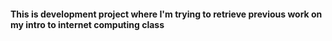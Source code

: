 #### This is development project where I'm trying to retrieve previous work on my intro to internet computing class